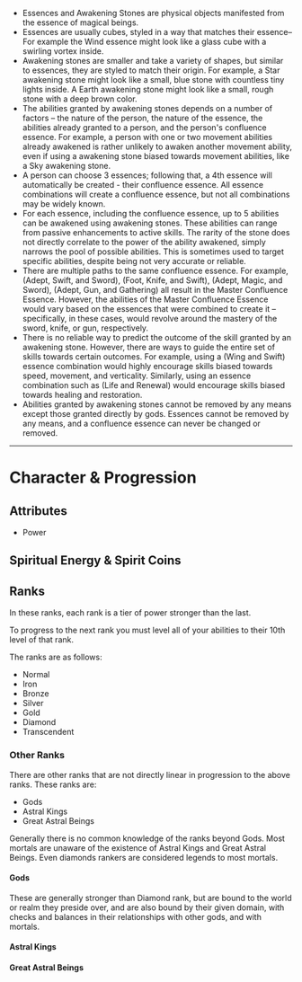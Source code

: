 - Essences and Awakening Stones are physical objects manifested from the essence of magical beings.
- Essences are usually cubes, styled in a way that matches their essence–For example the Wind essence might look like a glass cube with a swirling vortex inside.
- Awakening stones are smaller and take a variety of shapes, but similar to essences, they are styled to match their origin. For example, a Star awakening stone might look like a small, blue stone with countless tiny lights inside. A Earth awakening stone might look like a small, rough stone with a deep brown color.
- The abilities granted by awakening stones depends on a number of factors – the nature of the person, the nature of the essence, the abilities already granted to a person, and the person's confluence essence. For example, a person with one or two movement abilities already awakened is rather unlikely to awaken another movement ability, even if using a awakening stone biased towards movement abilities, like a Sky awakening stone.
- A person can choose 3 essences; following that, a 4th essence will automatically be created - their confluence essence. All essence combinations will create a confluence essence, but not all combinations may be widely known.
- For each essence, including the confluence essence, up to 5 abilities can be awakened using awakening stones. These abilities can range from passive enhancements to active skills. The rarity of the stone does not directly correlate to the power of the ability awakened, simply narrows the pool of possible abilities. This is sometimes used to target specific abilities, despite being not very accurate or reliable.
- There are multiple paths to the same confluence essence. For example, (Adept, Swift, and Sword), (Foot, Knife, and Swift), (Adept, Magic, and Sword), (Adept, Gun, and Gathering) all result in the Master Confluence Essence. However, the abilities of the Master Confluence Essence would vary based on the essences that were combined to create it – specifically, in these cases, would revolve around the mastery of the sword, knife, or gun, respectively.
- There is no reliable way to predict the outcome of the skill granted by an awakening stone. However, there are ways to guide the entire set of skills towards certain outcomes. For example, using a (Wing and Swift) essence combination would highly encourage skills biased towards speed, movement, and verticality. Similarly, using an essence combination such as (Life and Renewal) would encourage skills biased towards healing and restoration.
- Abilities granted by awakening stones cannot be removed by any means except those granted directly by gods. Essences cannot be removed by any means, and a confluence essence can never be changed or removed.

---

# Character & Progression

## Attributes

- Power

## Spiritual Energy & Spirit Coins

## Ranks

In these ranks, each rank is a tier of power stronger than the last.

To progress to the next rank you must level all of your abilities to their 10th level of that rank.

The ranks are as follows:

- Normal
- Iron
- Bronze
- Silver
- Gold
- Diamond
- Transcendent

### Other Ranks

There are other ranks that are not directly linear in progression to the above ranks. These ranks are:

- Gods
- Astral Kings
- Great Astral Beings

Generally there is no common knowledge of the ranks beyond Gods. Most mortals are unaware of the existence of Astral Kings and Great Astral Beings. Even diamonds rankers are considered legends to most mortals.

#### Gods

These are generally stronger than Diamond rank, but are bound to the world or realm they preside over, and are also bound by their given domain, with checks and balances in their relationships with other gods, and with mortals.

#### Astral Kings

#### Great Astral Beings
